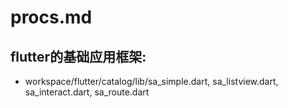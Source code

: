 # procs.md
## flutter的基础应用框架:
+ workspace/flutter/catalog/lib/sa_simple.dart, 
    sa_listview.dart, 
    sa_interact.dart, 
    sa_route.dart


